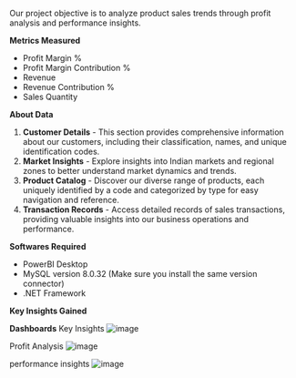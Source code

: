 Our project objective is to analyze product sales trends through profit analysis and performance insights.

**Metrics Measured**

- Profit Margin % 
- Profit Margin Contribution %
- Revenue
- Revenue Contribution %
- Sales Quantity

**About Data**

1. **Customer Details** - This section provides comprehensive information about our customers, including their classification, names, and unique identification codes.
2. **Market Insights** - Explore insights into Indian markets and regional zones to better understand market dynamics and trends.
3. **Product Catalog** - Discover our diverse range of products, each uniquely identified by a code and categorized by type for easy navigation and reference.
4. **Transaction Records** - Access detailed records of sales transactions, providing valuable insights into our business operations and performance.


**Softwares Required**

- PowerBI Desktop
- MySQL version 8.0.32 (Make sure you install the same version connector)
- .NET Framework


**Key Insights Gained**


**Dashboards**
Key Insights
![image](https://github.com/kaushikmanjunatha/Analytics-with-PowerBI/assets/113636750/013240a1-dbc2-477a-8e36-30900a6be0ae)

Profit Analysis
![image](https://github.com/kaushikmanjunatha/Analytics-with-PowerBI/assets/113636750/b62aa223-f6e7-4513-81ae-66a74dd87b36)

performance insights
![image](https://github.com/kaushikmanjunatha/Analytics-with-PowerBI/assets/113636750/860102fe-e937-404d-a590-c58875a7f0c4)

